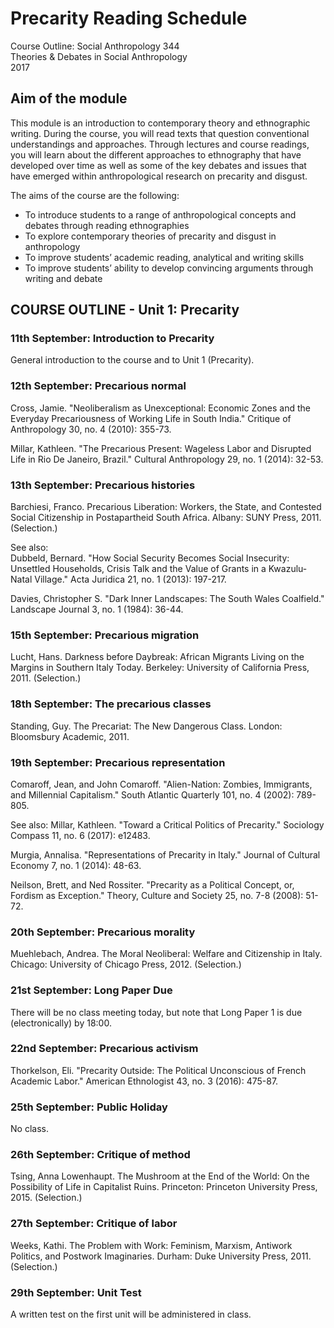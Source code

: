 # Precarity Reading Schedule #  
  
Course Outline: Social Anthropology 344  
Theories & Debates in Social Anthropology  
2017  

## Aim of the module   

This module is an introduction to contemporary theory and ethnographic writing. During the course, you will read texts that question conventional understandings and approaches. Through lectures and course readings, you will learn about the different approaches to ethnography that have developed over time as well as some of the key debates and issues that have emerged within anthropological research on precarity and disgust.  
  
The aims of the course are the following:  

- To introduce students to a range of anthropological concepts and debates through reading ethnographies  
- To explore contemporary theories of precarity and disgust in anthropology  
- To improve students’ academic reading, analytical and writing skills  
- To improve students’ ability to develop convincing arguments through writing and debate  

## COURSE OUTLINE - Unit 1: Precarity  

### 11th September: Introduction to Precarity  

General introduction to the course and to Unit 1 (Precarity).  

###  12th September: Precarious normal  

Cross, Jamie. "Neoliberalism as Unexceptional: Economic Zones and the Everyday Precariousness of Working Life in South India." Critique of Anthropology 30, no. 4 (2010): 355-73.  
  
Millar, Kathleen. "The Precarious Present: Wageless Labor and Disrupted Life in Rio De Janeiro, Brazil." Cultural Anthropology 29, no. 1 (2014): 32-53.  


### 13th September: Precarious histories  

Barchiesi, Franco. Precarious Liberation: Workers, the State, and Contested Social Citizenship in Postapartheid South Africa.  Albany: SUNY Press, 2011. (Selection.)  
  
See also:  
Dubbeld, Bernard. "How Social Security Becomes Social Insecurity: Unsettled Households, Crisis Talk and the Value of Grants in a Kwazulu-Natal Village." Acta Juridica 21, no. 1 (2013): 197-217.  
  
Davies, Christopher S. "Dark Inner Landscapes: The South Wales Coalfield." Landscape Journal 3, no. 1 (1984): 36-44.  

### 15th September: Precarious migration  

Lucht, Hans. Darkness before Daybreak: African Migrants Living on the Margins in Southern Italy Today.  Berkeley: University of California Press, 2011. (Selection.)  

### 18th September: The precarious classes  

Standing, Guy. The Precariat: The New Dangerous Class.  London: Bloomsbury Academic, 2011.  

### 19th September: Precarious representation  

Comaroff, Jean, and John Comaroff. "Alien-Nation: Zombies, Immigrants, and Millennial Capitalism." South Atlantic Quarterly 101, no. 4 (2002): 789-805.

See also: 
Millar, Kathleen. "Toward a Critical Politics of Precarity." Sociology Compass 11, no. 6 (2017): e12483.  

Murgia, Annalisa. "Representations of Precarity in Italy." Journal of Cultural Economy 7, no. 1 (2014): 48-63.  
  
Neilson, Brett, and Ned Rossiter. "Precarity as a Political Concept, or, Fordism as Exception." Theory, Culture and Society 25, no. 7-8 (2008): 51-72.  

### 20th September: Precarious morality  

Muehlebach, Andrea. The Moral Neoliberal: Welfare and Citizenship in Italy.  Chicago: University of Chicago Press, 2012. (Selection.)  

### 21st September: Long Paper Due  

There will be no class meeting today, but note that Long Paper 1 is due (electronically) by 18:00.   

### 22nd September: Precarious activism  

Thorkelson, Eli. "Precarity Outside: The Political Unconscious of French Academic Labor." American Ethnologist 43, no. 3 (2016): 475-87.  

### 25th September: Public Holiday  

No class.  

### 26th September: Critique of method  

Tsing, Anna Lowenhaupt. The Mushroom at the End of the World: On the Possibility of Life in Capitalist Ruins.  Princeton: Princeton University Press, 2015. (Selection.)  

### 27th September: Critique of labor  

Weeks, Kathi. The Problem with Work: Feminism, Marxism, Antiwork Politics, and Postwork Imaginaries.  Durham: Duke University Press, 2011. (Selection.)  

### 29th September: Unit Test  

A written test on the first unit will be administered in class.  
  
